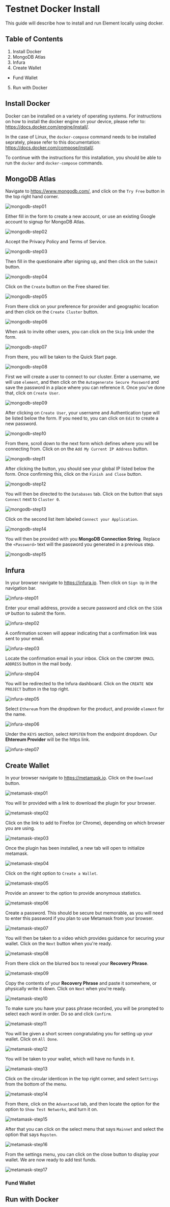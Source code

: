 # Testnet Docker Install

This guide will describe how to install and run Element locally using docker. 

## Table of Contents

1. Install Docker
2. MongoDB Atlas
3. Infura
4. Create Wallet
  - Fund Wallet
5. Run with Docker

## Install Docker

Docker can be installed on a variety of operating systems.
For instructions on how to install the docker engine on your device, 
please refer to: https://docs.docker.com/engine/install/. 

In the case of Linux, the `docker-compose` command needs to be
installed seprately, please refer to this documentation: https://docs.docker.com/compose/install/.

To continue with the instructions for this installation, you should be
able to run the `docker` and `docker-compose` commands. 

## MongoDB Atlas

Navigate to https://www.mongodb.com/, and click on the `Try Free` button in the top
right hand corner.

![mongodb-step01](https://user-images.githubusercontent.com/86194145/154098036-d5d41767-2f3b-417f-8f67-eb487e37157b.png)

Either fill in the form to create a new account, or use an existing Google account to signup for 
MongoDB Atlas. 

![mongodb-step02](https://user-images.githubusercontent.com/86194145/154075769-90b7b4fe-d814-4346-b862-8fd295bbb59b.png)

Accept the Privacy Policy and Terms of Service.

![mongodb-step03](https://user-images.githubusercontent.com/86194145/154075771-c392f028-b94a-4c6b-9a1e-6d6a9a5cf1ad.png)

Then fill in the questionaire after signing up, and then click on the `Submit` button.

![mongodb-step04](https://user-images.githubusercontent.com/86194145/154075777-9977e7e7-8c79-4459-ba96-1770ed358b57.png)

Click on the `Create` button on the Free shared tier.

![mongodb-step05](https://user-images.githubusercontent.com/86194145/154075783-e8789b1a-dc5b-471d-802d-aa03ee61d716.png)

From there click on your preference for provider and geographic location and then click on the `Create Cluster` button.

![mongodb-step06](https://user-images.githubusercontent.com/86194145/154075786-ee7549e5-1d98-4059-9f5d-a96288f8ad40.png)

When ask to invite other users, you can click on the `Skip` link under the form.

![mongodb-step07](https://user-images.githubusercontent.com/86194145/154075792-60dc13aa-60dc-41b1-9d44-d0a11143a674.png)

From there, you will be taken to the Quick Start page.

![mongodb-step08](https://user-images.githubusercontent.com/86194145/154098847-da4ee1f2-1f15-4750-99b3-4990cccd763f.png)

First we will create a user to connect to our cluster. Enter a username, we will use `element`, and then
click on the `Autogenerate Secure Password` and save the password in a place where you can reference it.
Once you've done that, click on `Create User`.

![mongodb-step09](https://user-images.githubusercontent.com/86194145/154098854-80ecaeee-c0f6-4141-ad1f-2c97ca22ed72.png)

After clicking on `Create User`, your username and Authentication type will be listed below the form.
If you need to, you can click on `Edit` to create a new password.

![mongodb-step10](https://user-images.githubusercontent.com/86194145/154098857-e679a63f-9131-4708-bb1a-fd4b298af459.png)

From there, scroll down to the next form which defines where you will be connecting from. Click on on the 
`Add My Current IP Address` button. 

![mongodb-step11](https://user-images.githubusercontent.com/86194145/154098861-1b0dfbaa-82b0-46d5-aa64-0a550aab609f.png)

After clicking the button, you should see your global IP listed below the form. Once confirming this, click on the
`Finish and Close` button. 

![mongodb-step12](https://user-images.githubusercontent.com/86194145/154101720-1e4f3dc4-8f0e-42c6-982e-1ab2a6170e11.png)

You will then be directed to the `Databases` tab. Click on the button that says `Connect` next to `Cluster 0`. 

![mongodb-step13](https://user-images.githubusercontent.com/86194145/154098867-9c52af2e-0f80-4741-bd85-d387e2b1b699.png)

Click on the second list item labeled `Connect your Application`. 

![mongodb-step14](https://user-images.githubusercontent.com/86194145/154098869-242e43dd-f000-43c8-8ef0-988b97efd027.png)

You will then be provided with you **MongoDB Connection String**. Replace the `<Password>` text will the password
you generated in a previous step. 

![mongodb-step15](https://user-images.githubusercontent.com/86194145/154098871-5329df5f-3ec8-4bf9-bb49-27eee6542521.png)

## Infura 

In your browser navigate to https://infura.io. Then click on `Sign Up` in the navigation bar.

![infura-step01](https://user-images.githubusercontent.com/86194145/154111108-008edf44-b7a1-498b-a0fd-a7c365802425.png)

Enter your email address, provide a secure password and click on the `SIGN UP` button to submit the form.

![infura-step02](https://user-images.githubusercontent.com/86194145/154111116-cb35d18c-fd98-4c8c-be22-de7d6c0af9a9.png)

A confirmation screen will appear indicating that a confirmation link was sent to your email.

![infura-step03](https://user-images.githubusercontent.com/86194145/154111119-838de71e-5786-4319-9ae4-d8f88d4a07fc.png)

Locate the confirmation email in your inbox. Click on the `CONFIRM EMAIL ADDRESS` button in the mail body.

![infura-step04](https://user-images.githubusercontent.com/86194145/154111121-3124d0a2-1238-4e94-a359-af8440cc9671.png)

You will be redirected to the Infura dashboard. Click on the `CREATE NEW PROJECT` button in the top right.

![infura-step05](https://user-images.githubusercontent.com/86194145/154111123-dee5a658-0029-4bed-866b-393a7ffda27b.png)

Select `Ethereum` from the dropdown for the product, and provide `element` for the name. 

![infura-step06](https://user-images.githubusercontent.com/86194145/154111127-6fea312e-7188-4407-88e1-881ba8a49213.png)

Under the `KEYS` section, select `ROPSTEN` from the endpoint dropdown. Our **Ehtereum Provider** will be the https link.

![infura-step07](https://user-images.githubusercontent.com/86194145/154111133-21485b87-6c12-41b2-8403-4c80d1a530e7.png)

## Create Wallet

In your browser navigate to https://metamask.io. Click on the `Download` button.

![metamask-step01](https://user-images.githubusercontent.com/86194145/154122077-b1de6078-e38d-4d24-a39e-2aaa28f08500.png)

You will br provided with a link to download the plugin for your browser.

![metamask-step02](https://user-images.githubusercontent.com/86194145/154122086-ebeea8a8-c770-4ff4-b2a0-8c9d3bcd5f9b.png)

Click on the link to add to Firefox (or Chrome), depending on which browser you are using.

![metamask-step03](https://user-images.githubusercontent.com/86194145/154122089-1d35b9a5-27d9-4ac2-94bc-d6bbfc827a3d.png)

Once the plugin has been installed, a new tab will open to initialize metamask.

![metamask-step04](https://user-images.githubusercontent.com/86194145/154122094-2a3918e2-985b-4364-9a01-aefa5ad61702.png)

Click on the right option to `Create a Wallet`.

![metamask-step05](https://user-images.githubusercontent.com/86194145/154122097-dea050c8-1ee4-4cb3-bafc-95c96c27089f.png)

Provide an answer to the option to provide anonymous statistics.

![metamask-step06](https://user-images.githubusercontent.com/86194145/154122101-48367403-9e76-4d98-9e97-27331b9dfe35.png)

Create a password. This should be secure but memorable, as you will need to enter this password if you plan to use Metamask from your browser.

![metamask-step07](https://user-images.githubusercontent.com/86194145/154122105-32ad59a6-bee8-4352-9682-fd95fe0a8f4c.png)

You will then be taken to a video which provides guidance for securing your wallet. Click on the `Next` button when you're ready.

![metamask-step08](https://user-images.githubusercontent.com/86194145/154122108-494d3afb-e0c3-4daa-965f-504faf4ca8db.png)

From there click on the blurred box to reveal your **Recovery Phrase**.

![metamask-step09](https://user-images.githubusercontent.com/86194145/154122114-1a7f8f7d-e04b-430c-9d05-38926824e96a.png)

Copy the contents of your **Recovery Phrase** and paste it somewhere, or physically write it down. Click on 
`Next` when you're ready.

![metamask-step10](https://user-images.githubusercontent.com/86194145/154122116-c9aacc99-b796-4123-9dea-002d0ce140b1.png)

To make sure you have your pass phrase recorded, you will be prompted to select each word in order. Do so and click `Confirm`.

![metamask-step11](https://user-images.githubusercontent.com/86194145/154122118-52ef56fe-3759-4738-861b-6a4a807561b5.png)

You will be given a short screen congratulating you for setting up your wallet. Click on `All Done`.

![metamask-step12](https://user-images.githubusercontent.com/86194145/154122121-ff472770-698f-4238-bc2a-413f7cec64e7.png)

You will be taken to your wallet, which will have no funds in it.

![metamask-step13](https://user-images.githubusercontent.com/86194145/154122126-cfb72284-1673-4d8a-a3c7-1ec945325235.png)

Click on the circular identicon in the top right corner, and select `Settings` from the bottom of the menu.

![metamask-step14](https://user-images.githubusercontent.com/86194145/154122129-81dfcbe3-b5d9-4531-b3f8-0239027c7fe8.png)

From there, click on the `Advantaced` tab, and then locate the option for the option to `Show Test Networks`, and turn
it on.

![metamask-step15](https://user-images.githubusercontent.com/86194145/154122133-fdfe6263-18d9-4ce2-bb13-dd97680a61bb.png)

After that you can click on the select menu that says `Mainnet` and select the option that says `Ropsten`.

![metamask-step16](https://user-images.githubusercontent.com/86194145/154122139-9e09528f-54bb-41bb-8a34-f2e1a313aa73.png)

From the settings menu, you can click on the close button to display your wallet. We are now ready to add test funds.

![metamask-step17](https://user-images.githubusercontent.com/86194145/154122142-8dd85ae9-cedc-4d69-8a12-42488f27b3b6.png)

### Fund Wallet

## Run with Docker


